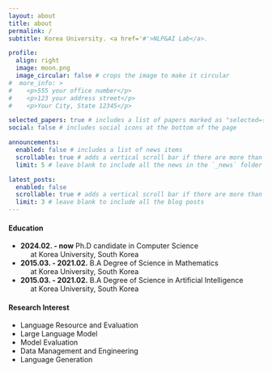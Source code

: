 ```yaml
---
layout: about
title: about
permalink: /
subtitle: Korea University. <a href='#'>NLP&AI Lab</a>. 

profile:
  align: right
  image: moon.png
  image_circular: false # crops the image to make it circular
#  more_info: >
#    <p>555 your office number</p>
#    <p>123 your address street</p>
#    <p>Your City, State 12345</p>

selected_papers: true # includes a list of papers marked as "selected={true}"
social: false # includes social icons at the bottom of the page

announcements:
  enabled: false # includes a list of news items
  scrollable: true # adds a vertical scroll bar if there are more than 3 news items
  limit: 5 # leave blank to include all the news in the `_news` folder

latest_posts:
  enabled: false
  scrollable: true # adds a vertical scroll bar if there are more than 3 new posts items
  limit: 3 # leave blank to include all the blog posts
---
```


[//]: # (Write your biography here. Tell the world about yourself. Link to your favorite [subreddit]&#40;http://reddit.com&#41;. You can put a picture in, too. The code is already in, just name your picture `prof_pic.jpg` and put it in the `img/` folder.)

[//]: # ()
[//]: # (Put your address / P.O. box / other info right below your picture. You can also disable any of these elements by editing `profile` property of the YAML header of your `_pages/about.md`. Edit `_bibliography/papers.bib` and Jekyll will render your [publications page]&#40;/al-folio/publications/&#41; automatically.)

[//]: # ()
[//]: # (Link to your social media connections, too. This theme is set up to use [Font Awesome icons]&#40;https://fontawesome.com/&#41; and [Academicons]&#40;https://jpswalsh.github.io/academicons/&#41;, like the ones below. Add your Facebook, Twitter, LinkedIn, Google Scholar, or just disable all of them.)

#### **Education**
- **2024.02. - now** Ph.D candidate in Computer Science <br>
  &nbsp;&nbsp;&nbsp;&nbsp; at Korea University, South Korea
- **2015.03. - 2021.02.** B.A Degree of Science in Mathematics  <br>
  &nbsp;&nbsp;&nbsp;&nbsp; at Korea University, South Korea
- **2015.03. - 2021.02.** B.A Degree of Science in Artificial Intelligence <br>
  &nbsp;&nbsp;&nbsp;&nbsp; at Korea University, South Korea

#### **Research Interest**
- Language Resource and Evaluation
- Large Language Model
- Model Evaluation
- Data Management and Engineering
- Language Generation
